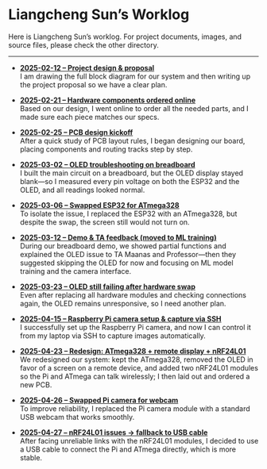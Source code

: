 # Liangcheng Sun’s Worklog

Here is Liangcheng Sun’s worklog. For project documents, images, and source files, please check the other directory.

---

- [**2025-02-12 – Project design & proposal**](./2025-02-12.md)  
  I am drawing the full block diagram for our system and then writing up the project proposal so we have a clear plan.

- [**2025-02-21 – Hardware components ordered online**](./2025-02-21.md)  
  Based on our design, I went online to order all the needed parts, and I made sure each piece matches our specs.

- [**2025-02-25 – PCB design kickoff**](./2025-02-25.md)  
  After a quick study of PCB layout rules, I began designing our board, placing components and routing tracks step by step.

- [**2025-03-02 – OLED troubleshooting on breadboard**](./2025-03-02.md)  
  I built the main circuit on a breadboard, but the OLED display stayed blank—so I measured every pin voltage on both the ESP32 and the OLED, and all readings looked normal.

- [**2025-03-06 – Swapped ESP32 for ATmega328**](./2025-03-06.md)  
  To isolate the issue, I replaced the ESP32 with an ATmega328, but despite the swap, the screen still would not turn on.

- [**2025-03-12 – Demo & TA feedback (moved to ML training)**](./2025-03-12.md)  
  During our breadboard demo, we showed partial functions and explained the OLED issue to TA Maanas and Professor—then they suggested skipping the OLED for now and focusing on ML model training and the camera interface.

- [**2025-03-23 – OLED still failing after hardware swap**](./2025-03-23.md)  
  Even after replacing all hardware modules and checking connections again, the OLED remains unresponsive, so I need another plan.

- [**2025-04-15 – Raspberry Pi camera setup & capture via SSH**](./2025-04-15.md)  
  I successfully set up the Raspberry Pi camera, and now I can control it from my laptop via SSH to capture images automatically.

- [**2025-04-23 – Redesign: ATmega328 + remote display + nRF24L01**](./2025-04-23.md)  
  We redesigned our system: kept the ATmega328, removed the OLED in favor of a screen on a remote device, and added two nRF24L01 modules so the Pi and ATmega can talk wirelessly; I then laid out and ordered a new PCB.

- [**2025-04-26 – Swapped Pi camera for webcam**](./2025-04-26.md)  
  To improve reliability, I replaced the Pi camera module with a standard USB webcam that works smoothly.

- [**2025-04-27 – nRF24L01 issues → fallback to USB cable**](./2025-04-27.md)  
  After facing unreliable links with the nRF24L01 modules, I decided to use a USB cable to connect the Pi and ATmega directly, which is more stable.
